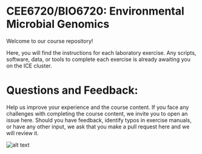 # CEE6720/BIO6720: Environmental Microbial Genomics

Welcome to our course repository!

Here, you will find the instructions for each laboratory exercise. Any scripts, software, data, or tools to complete each exercise is already awaiting you on the ICE cluster.

# Questions and Feedback:
Help us improve your experience and the course content. If you face any challenges with completing the course content, we invite you to open an issue here. Should you have feedback, identify typos in exercise manuals, or have any other input, we ask that you make a pull request here and we will review it.


![alt text](https://github.com/blindner6/CEE6720_BIO6720/assets/36962040/f53673d0-45e2-4321-8c36-8faf524d4f46)

